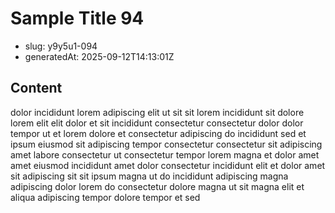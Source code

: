 # Sample Title 94

- slug: y9y5u1-094
- generatedAt: 2025-09-12T14:13:01Z

## Content
dolor incididunt lorem adipiscing elit ut sit sit lorem incididunt sit dolore lorem elit elit dolor et sit incididunt consectetur consectetur dolor dolor tempor ut et lorem dolore et consectetur adipiscing do incididunt sed et ipsum eiusmod sit adipiscing tempor consectetur consectetur sit adipiscing amet labore consectetur ut consectetur tempor lorem magna et dolor amet amet eiusmod incididunt amet dolor consectetur incididunt elit et dolor amet sit adipiscing sit sit ipsum magna ut do incididunt adipiscing magna adipiscing dolor lorem do consectetur dolore magna ut sit magna elit et aliqua adipiscing tempor dolore tempor et sed
